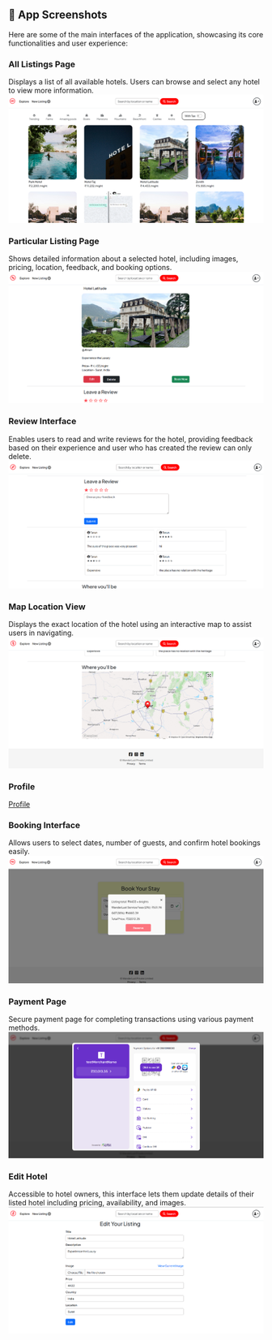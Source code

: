 ## 📸 App Screenshots

Here are some of the main interfaces of the application, showcasing its core functionalities and user experience:

### All Listings Page  
Displays a list of all available hotels. Users can browse and select any hotel to view more information.  
![All Listings](assets/screenshots/Screenshot%202025-07-13%20214259.png)

### Particular Listing Page  
Shows detailed information about a selected hotel, including images, pricing, location, feedback, and booking options.  
![Particular Listing](assets/screenshots/Screenshot%202025-07-13%20214330.png)

### Review Interface  
Enables users to read and write reviews for the hotel, providing feedback based on their experience and user who has created the review can only delete.  
![Review](assets/screenshots/Screenshot%202025-07-13%20214642.png)

### Map Location View  
Displays the exact location of the hotel using an interactive map to assist users in navigating.  
![Map Location](assets/screenshots/Screenshot%202025-07-13%20214653.png)

### Profile 
[Profile](assets/screenshots/Screenshot%202025-07-13%20214353.png)                       

### Booking Interface  
Allows users to select dates, number of guests, and confirm hotel bookings easily.  
![Booking](assets/screenshots/Screenshot%202025-07-13%20214451.png)

### Payment Page  
Secure payment page for completing transactions using various payment methods.  
![Payment](assets/screenshots/Screenshot%202025-07-13%20214521.png)

### Edit Hotel  
Accessible to hotel owners, this interface lets them update details of their listed hotel including pricing, availability, and images.  
![Edit Hotel](assets/screenshots/Screenshot%202025-07-13%20214418.png)

